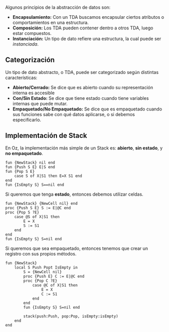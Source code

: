 Algunos principios de la abstracción de datos son:

- **Encapsulamiento:** Con un TDA buscamos encapsular ciertos atributos o comportamientos en una estructura.
- **Composición:** Los TDA pueden contener dentro a otros TDA, luego estar compuestos.
- **Instanciación:** Un tipo de dato refiere una estructura, la cual puede ser *instanciada*.

## Categorización

Un tipo de dato abstracto, o TDA, puede ser categorizado según distintas características:

- **Abierto/Cerrado:** Se dice que es abierto cuando su representación interna es accesible
- **Con/Sin Estado:** Se dice que tiene estado cuando tiene variables internas que puede mutar.
- **Empaquetado/No Empaquetado:** Se dice que es empaquetado cuando sus funciones sabe con qué datos aplicarse, o si debemos especificarlo.

## Implementación de Stack

En Oz, la implementación más simple de un Stack es: **abierto**, **sin estado**, y **no empaquetado**.

```Oz
fun {NewStack} nil end  
fun {Push S E} E|S end  
fun {Pop S E}
	case S of X|S1 then E=X S1 end  
end  
fun {IsEmpty S} S==nil end
```

Si queremos que tenga **estado**, entonces debemos utilizar celdas.

```Oz
fun {NewStack} {NewCell nil} end
proc {Push S E} S := E|@C end
proc {Pop S ?E}
	case @S of X|S1 then
		E = X
		S := S1
	end
end
fun {IsEmpty S} S=nil end
```

Si queremos que sea empaquetado, entonces tenemos que crear un registro con sus propios métodos.

```Oz
fun {NewStack}
	local S Push Popt IsEmpty in
		S = {NewCell nil}
		proc {Push E} C := E|@C end
		proc {Pop C ?E}
			case @C of X|S1 then
				E = X
				C := S1
			end
		end
		fun {IsEmpty S} S=nil end
		
		stack(push:Push, pop:Pop, isEmpty:isEmpty)
	end
end
```